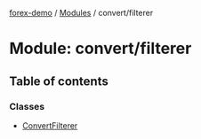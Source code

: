 [forex-demo](../README.md) / [Modules](../modules.md) / convert/filterer

# Module: convert/filterer

## Table of contents

### Classes

- [ConvertFilterer](../classes/convert_filterer.ConvertFilterer.md)

